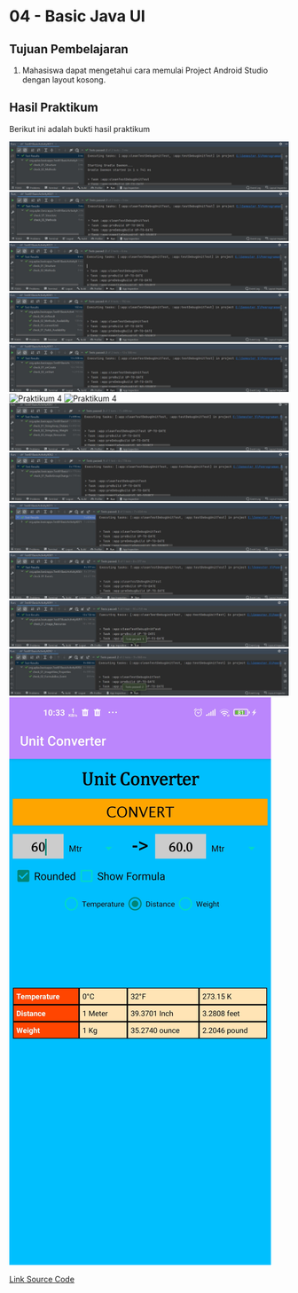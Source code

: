 # 04 - Basic Java UI

## Tujuan Pembelajaran

1. Mahasiswa dapat mengetahui cara memulai Project Android Studio dengan layout kosong.

## Hasil Praktikum

Berikut ini adalah bukti hasil praktikum

![Praktikum 4](img/1.JPG)
![Praktikum 4](img/2.JPG)
![Praktikum 4](img/3.JPG)
![Praktikum 4](img/4.JPG)
![Praktikum 4](img/5.JPG)
![Praktikum 4](img/5.1.JPG)
![Praktikum 4](img/5.2.JPG)
![Praktikum 4](img/6.1.JPG)
![Praktikum 4](img/6.2.JPG)
![Praktikum 4](img/7.JPG)
![Praktikum 4](img/8.JPG)
![Praktikum 4](img/9.1.JPG)
![Praktikum 4](img/9.2.JPG)
![Praktikum 4](img/hasil.JPG)

[Link Source Code](../../src/03_A1_basic_java_ui/app/src/main/res/layout/activity_main.xml)